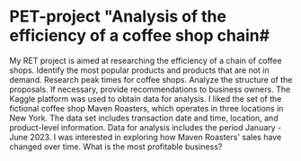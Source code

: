 # PET-project "Analysis of the efficiency of a coffee shop chain#
My RET project is aimed at researching the efficiency of a chain of coffee shops. Identify the most popular products and products that are not in demand. Research peak times for coffee shops. Analyze the structure of the proposals. If necessary, provide recommendations to business owners. The Kaggle platform was used to obtain data for analysis. I liked the set of the fictional coffee shop Maven Roasters, which operates in three locations in New York. The data set includes transaction date and time, location, and product-level information. Data for analysis includes the period January - June 2023. I was interested in exploring how Maven Roasters' sales have changed over time. What is the most profitable business?
